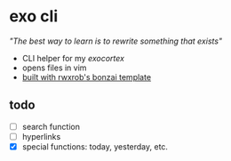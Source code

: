 # exo cli
_"The best way to learn is to rewrite something that exists"_

- CLI helper for my _exocortex_
- opens files in vim
- [built with rwxrob's bonzai template](https://github.com/rwxrob/bonzai)

## todo
- [ ] search function
- [ ] hyperlinks
- [x] special functions: today, yesterday, etc.
